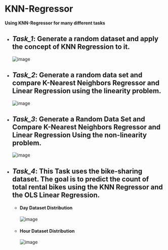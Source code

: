 # KNN-Regressor
 **Using KNN-Regressor for many different tasks**
 
   - ## **_Task_1_**: Generate a random dataset and apply the concept of KNN Regression to it.
      ![image](https://user-images.githubusercontent.com/68587770/202859912-51b8989b-5a66-439c-96ca-2934374722af.png)
      
   - ## **_Task_2_**: Generate a random data set and compare K-Nearest Neighbors Regressor and Linear Regression using the linearity problem.
      ![image](https://user-images.githubusercontent.com/68587770/202859786-701d664d-4fa8-4381-b76b-eb914357841c.png)

   - ## **_Task_3_**: Generate a Random Data Set and Compare K-Nearest Neighbors Regressor and Linear Regression Using the non-linearity problem.
      ![image](https://user-images.githubusercontent.com/68587770/202859804-7170b0ad-caa2-4ceb-8728-de9010da5e31.png)
   
   - ## **_Task_4_**: This Task uses the bike-sharing dataset. The goal is to predict the count of total rental bikes using the KNN Regressor and the OLS Linear Regression.
       * #### **Day Dataset Distribution**
       
          ![image](https://user-images.githubusercontent.com/68587770/202859821-6e8044d3-8a4a-4d33-b15b-9fe039b8db03.png)
       * #### **Hour Dataset Distribution**
       
          ![image](https://user-images.githubusercontent.com/68587770/202859833-54c0088e-b3b1-4da2-abda-82c418b34691.png)

